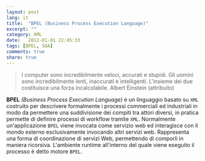 ```yaml
---
layout: post
lang: it
title:  "BPEL (Business Process Execution Language)"
excerpt: ""
category: XML
date:   2012-01-01 22:45:33
tags: [BPEL, SOA]
comments: true
share: true
---
```


> I computer sono incredibilmente veloci, accurati e stupidi. Gli uomini sono incredibilmente lenti, inaccurati e intelligenti. L'insieme dei due costituisce una forza incalcolabile. Albert Einstein (attribuito)


**BPEL** *(Business Process Execution Language)* è un linguaggio basato su `XML` costruito per descrivere formalmente i processi commerciali ed industriali in modo da permettere una suddivisione dei compiti tra attori diversi, in pratica permette di definire processi di workflow tramite `XML`.
Normalmente un'applicazione `BPEL` viene invocata come servizio web ed interagisce con il mondo esterno esclusivamente invocando altri servizi web. 
Rappresenta una forma di coordinazione di servizi Web, permettendo di comporli in maniera ricorsiva. 
L'ambiente runtime all'interno del quale viene eseguito il processo è detto motore `BPEL`.


